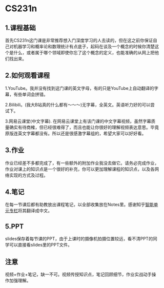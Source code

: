# CS231n
## 1.课程基础
首先CS231n这门课是非常推荐想入门深度学习的人去读的，但在这之前你保证自己对机器学习和概率论和数理统计有点底子，起码在谈及一个概念的时候你清楚这个是什么，或者属于哪个领域即使你忘了这个概念的定义，也能准确的从网上把他们找出来。

## 2.如何观看课程
1.YouTube。我并没有找到这门课的英文字母，有的只是YouTube上自动翻译的字幕，有些单词会拼错。

2.Bilibili。(我大B站真的什么都有～～～)无字幕，全英文。英语听力好的可以尝试下。

3.网易云课堂(中文字幕). 在网易云课堂上有该门课的中文字幕视频，虽然字幕质量确实有待商榷，但已经很难得了，而且也能让你很好的理解视频表达意思。毕竟原版连英文字幕都没有。所以还是很感激字幕组的，希望大家可以好好看。

## 3.作业
作业已经差不多都完成了，有一些额外的附加作业我没去做它。请务必完成作业，作业对课上的知识点是一个很好的补充，你可以更加理解课程的知识点，以及各网络实现的方式及过程。

## 4.笔记
在每一节课后都有助教放出课程笔记，以全部收集放在Notes里。感谢知乎[智能单元专栏](https://zhuanlan.zhihu.com/p/22339097)将其翻译成中文。

## 5.PPT
slides保存着每节课的PPT，由于上课时的摄像机拍摄位置较远，看不清PPT的同学可以直接看slides里的PPT文件。

## 注意
视频+作业+笔记，缺一不可。视频传授知识点，笔记回顾细节，作业实战动手操作加强理解。
